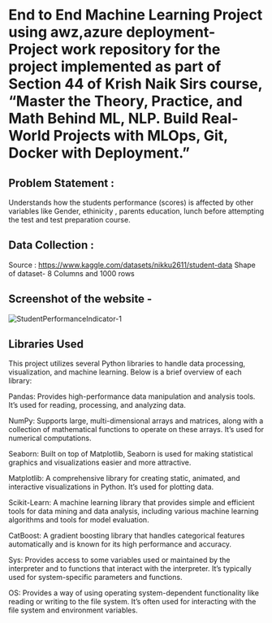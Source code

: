 # End to End Machine Learning Project using awz,azure deployment-Project work repository for the project implemented as part of Section 44 of Krish Naik Sirs course, “Master the Theory, Practice, and Math Behind ML, NLP. Build Real-World Projects with MLOps, Git, Docker with Deployment.”

## Problem Statement :
 Understands how the students performance (scores) is affected by other variables like Gender, ethinicity , parents education, lunch before attempting the test and test preparation course.

## Data Collection : 
Source : https://www.kaggle.com/datasets/nikku2611/student-data 
Shape of dataset- 8 Columns and 1000 rows

## Screenshot of the website -
![StudentPerformanceIndicator-1](https://github.com/user-attachments/assets/7e8d8545-16a0-4daa-a195-e7a91dc80adf)


## Libraries Used
This project utilizes several Python libraries to handle data processing, visualization, and machine learning. Below is a brief overview of each library:

Pandas: Provides high-performance data manipulation and analysis tools. It’s used for reading, processing, and analyzing data.

NumPy: Supports large, multi-dimensional arrays and matrices, along with a collection of mathematical functions to operate on these arrays. It’s used for numerical computations.

Seaborn: Built on top of Matplotlib, Seaborn is used for making statistical graphics and visualizations easier and more attractive.

Matplotlib: A comprehensive library for creating static, animated, and interactive visualizations in Python. It’s used for plotting data.

Scikit-Learn: A machine learning library that provides simple and efficient tools for data mining and data analysis, including various machine learning algorithms and tools for model evaluation.

CatBoost: A gradient boosting library that handles categorical features automatically and is known for its high performance and accuracy.


Sys: Provides access to some variables used or maintained by the interpreter and to functions that interact with the interpreter. It’s typically used for system-specific parameters and functions.

OS: Provides a way of using operating system-dependent functionality like reading or writing to the file system. It’s often used for interacting with the file system and environment variables.




 
